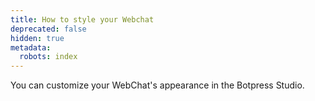 ```yaml
---
title: How to style your Webchat
deprecated: false
hidden: true
metadata:
  robots: index
---
```

You can customize your WebChat's appearance in the Botpress Studio.